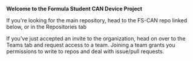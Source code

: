 **Welcome to the Formula Student CAN Device Project**

If you're looking for the main repository, head to the FS-CAN repo linked below, or in the Repositories tab

If you've just accepted an invite to the organization, head on over to the Teams tab and request access to a team. Joining a team grants you permissions to write to repos and deal with issue/pull requests.
